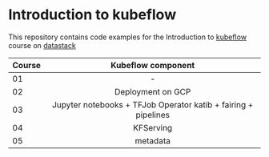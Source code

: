 # Introduction to kubeflow

This repository contains code examples for the Introduction to  [kubeflow](https://www.kubeflow.org) course on [datastack](https://datastack.tv/)

| **Course**        | Kubeflow component |
| ------------- |:-------------:|
| 01      | - |
| 02      |    Deployment on GCP |  
| 03 | Jupyter notebooks + TFJob Operator katib + fairing + pipelines |
| 04 | KFServing |
| 05  | metadata |
